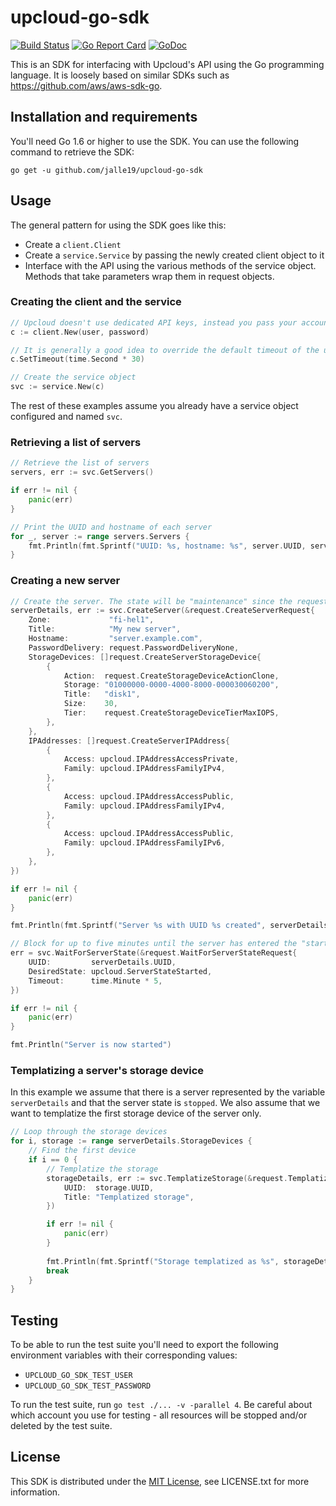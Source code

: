 # upcloud-go-sdk

[![Build Status](https://travis-ci.org/Jalle19/upcloud-go-sdk.svg?branch=master)](https://travis-ci.org/Jalle19/upcloud-go-sdk)
[![Go Report Card](https://goreportcard.com/badge/github.com/jalle19/upcloud-go-sdk)](https://goreportcard.com/report/github.com/jalle19/upcloud-go-sdk)
[![GoDoc](https://godoc.org/github.com/Jalle19/upcloud-go-sdk?status.svg)](https://godoc.org/github.com/Jalle19/upcloud-go-sdk)

This is an SDK for interfacing with Upcloud's API using the Go programming language. It is loosely based on similar 
SDKs such as https://github.com/aws/aws-sdk-go.

## Installation and requirements

You'll need Go 1.6 or higher to use the SDK. You can use the following command to retrieve the SDK:

```
go get -u github.com/jalle19/upcloud-go-sdk
```

## Usage

The general pattern for using the SDK goes like this:

* Create a `client.Client`
* Create a `service.Service` by passing the newly created client object to it
* Interface with the API using the various methods of the service object. Methods that take parameters wrap them in 
request objects.

### Creating the client and the service

```go
// Upcloud doesn't use dedicated API keys, instead you pass your account login credentials to the client
c := client.New(user, password)

// It is generally a good idea to override the default timeout of the underlying HTTP client since some requests block for longer periods of time
c.SetTimeout(time.Second * 30)

// Create the service object
svc := service.New(c)
```

The rest of these examples assume you already have a service object configured and named `svc`.

### Retrieving a list of servers

```go
// Retrieve the list of servers
servers, err := svc.GetServers()

if err != nil {
	panic(err)
}

// Print the UUID and hostname of each server
for _, server := range servers.Servers {
	fmt.Println(fmt.Sprintf("UUID: %s, hostname: %s", server.UUID, server.Hostname))
}
```

### Creating a new server

```go
// Create the server. The state will be "maintenance" since the request is asynchronous
serverDetails, err := svc.CreateServer(&request.CreateServerRequest{
	Zone:             "fi-hel1",
	Title:            "My new server",
	Hostname:         "server.example.com",
	PasswordDelivery: request.PasswordDeliveryNone,
	StorageDevices: []request.CreateServerStorageDevice{
		{
			Action:  request.CreateStorageDeviceActionClone,
			Storage: "01000000-0000-4000-8000-000030060200",
			Title:   "disk1",
			Size:    30,
			Tier:    request.CreateStorageDeviceTierMaxIOPS,
		},
	},
	IPAddresses: []request.CreateServerIPAddress{
		{
			Access: upcloud.IPAddressAccessPrivate,
			Family: upcloud.IPAddressFamilyIPv4,
		},
		{
			Access: upcloud.IPAddressAccessPublic,
			Family: upcloud.IPAddressFamilyIPv4,
		},
		{
			Access: upcloud.IPAddressAccessPublic,
			Family: upcloud.IPAddressFamilyIPv6,
		},
	},
})

if err != nil {
	panic(err)
}

fmt.Println(fmt.Sprintf("Server %s with UUID %s created", serverDetails.Title, serverDetails.UUID))

// Block for up to five minutes until the server has entered the "started" state
err = svc.WaitForServerState(&request.WaitForServerStateRequest{
	UUID:         serverDetails.UUID,
	DesiredState: upcloud.ServerStateStarted,
	Timeout:      time.Minute * 5,
})

if err != nil {
	panic(err)
}

fmt.Println("Server is now started")
```

### Templatizing a server's storage device

In this example we assume that there is a server represented by the variable `serverDetails` and that the server state 
is `stopped`. We also assume that we want to templatize the first storage device of the server only.

```go
// Loop through the storage devices
for i, storage := range serverDetails.StorageDevices {
	// Find the first device
	if i == 0 {
		// Templatize the storage
		storageDetails, err := svc.TemplatizeStorage(&request.TemplatizeStorageRequest{
			UUID:  storage.UUID,
			Title: "Templatized storage",
		})

		if err != nil {
			panic(err)
		}
		
		fmt.Println(fmt.Sprintf("Storage templatized as %s", storageDetails.UUID))		
		break
	}
}
```

## Testing

To be able to run the test suite you'll need to export the following environment variables with their corresponding 
values:

* `UPCLOUD_GO_SDK_TEST_USER`
* `UPCLOUD_GO_SDK_TEST_PASSWORD`

To run the test suite, run `go test ./... -v -parallel 4`. Be careful about which account you use for testing - all 
resources will be stopped and/or deleted by the test suite.

## License

This SDK is distributed under the [MIT License](https://opensource.org/licenses/MIT), see LICENSE.txt for more information.
